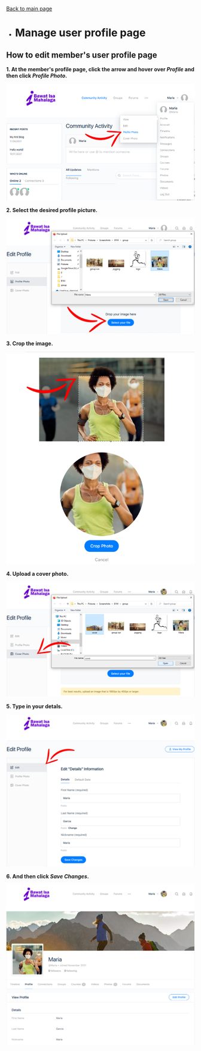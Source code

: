 [Back to main page](https://github.com/samremonte/b1m/blob/main/documentation.md)

- # Manage user profile page

<h2>How to edit member's user profile page</h2>
  
**1. At the member's profile page, click the arrow and hover over _Profile_ and then click _Profile Photo_.**

![Image9.1](/img/9.1.PNG)

**2. Select the desired profile picture.**

![Image9.2](/img/9.2.PNG)

**3. Crop the image.**

![Image9.3](/img/9.3.PNG)

**4. Upload a cover photo.**

![Image9.4](/img/9.4.PNG)

**5. Type in your detals.**

![Image9.5](/img/9.5.PNG)

**6. And then click _Save Changes_.**

![Image9.6](/img/9.6.PNG)
